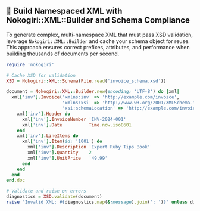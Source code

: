 ## 🔧 Build Namespaced XML with Nokogiri::XML::Builder and Schema Compliance

To generate complex, multi-namespace XML that must pass XSD validation, leverage `Nokogiri::XML::Builder` and cache your schema object for reuse. This approach ensures correct prefixes, attributes, and performance when building thousands of documents per second.

```ruby
require 'nokogiri'

# Cache XSD for validation
XSD = Nokogiri::XML::Schema(File.read('invoice_schema.xsd'))

document = Nokogiri::XML::Builder.new(encoding: 'UTF-8') do |xml|
  xml['inv'].Invoice('xmlns:inv' => 'http://example.com/invoice',
                     'xmlns:xsi' => 'http://www.w3.org/2001/XMLSchema-instance',
                     'xsi:schemaLocation' => 'http://example.com/invoice invoice_schema.xsd') do
    xml['inv'].Header do
      xml['inv'].InvoiceNumber 'INV-2024-001'
      xml['inv'].Date          Time.now.iso8601
    end
    xml['inv'].LineItems do
      xml['inv'].Item(id: '1001') do
        xml['inv'].Description 'Expert Ruby Tips Book'
        xml['inv'].Quantity    2
        xml['inv'].UnitPrice   '49.99'
      end
    end
  end
end.doc

# Validate and raise on errors
diagnostics = XSD.validate(document)
raise "Invalid XML: #{diagnostics.map(&:message).join('; ')}" unless diagnostics.empty?
